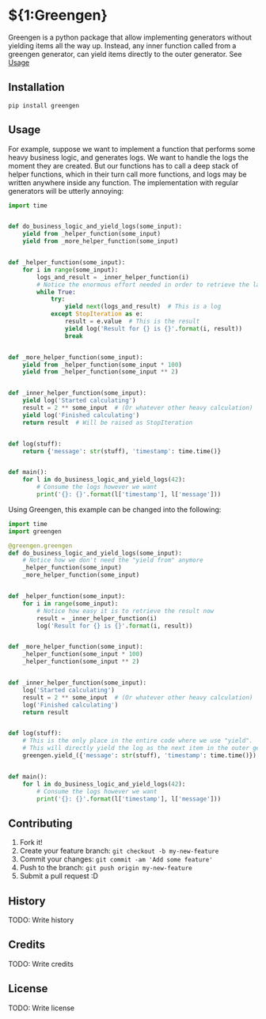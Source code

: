 # ${1:Greengen}
Greengen is a python package that allow implementing generators without yielding items all the way up.
Instead, any inner function called from a greengen generator, can yield items directly to the outer generator.
See [Usage](#usage)
## Installation
```
pip install greengen
```
## Usage
For example, suppose we want to implement a function that performs some heavy business logic, and generates logs.
We want to handle the logs the moment they are created.
But our functions has to call a deep stack of helper functions, which in their turn call more functions,
and logs may be written anywhere inside any function.
The implementation with regular generators will be utterly annoying:
```python
import time


def do_business_logic_and_yield_logs(some_input):
    yield from _helper_function(some_input)
    yield from _more_helper_function(some_input)


def _helper_function(some_input):
    for i in range(some_input):
        logs_and_result = _inner_helper_function(i)
        # Notice the enormous effort needed in order to retrieve the last result (using StopIteration etc.)
        while True:
            try:
                yield next(logs_and_result)  # This is a log
            except StopIteration as e:
                result = e.value  # This is the result
                yield log('Result for {} is {}'.format(i, result))
                break


def _more_helper_function(some_input):
    yield from _helper_function(some_input * 100)
    yield from _helper_function(some_input ** 2)


def _inner_helper_function(some_input):
    yield log('Started calculating')
    result = 2 ** some_input  # (Or whatever other heavy calculation)
    yield log('Finished calculating')
    return result  # Will be raised as StopIteration


def log(stuff):
    return {'message': str(stuff), 'timestamp': time.time()}


def main():
    for l in do_business_logic_and_yield_logs(42):
        # Consume the logs however we want
        print('{}: {}'.format(l['timestamp'], l['message']))
```
Using Greengen, this example can be changed into the following:
```python
import time
import greengen

@greengen.greengen
def do_business_logic_and_yield_logs(some_input):
    # Notice how we don't need the "yield from" anymore
    _helper_function(some_input)
    _more_helper_function(some_input)


def _helper_function(some_input):
    for i in range(some_input):
        # Notice how easy it is to retrieve the result now
        result = _inner_helper_function(i)
        log('Result for {} is {}'.format(i, result))


def _more_helper_function(some_input):
    _helper_function(some_input * 100)
    _helper_function(some_input ** 2)


def _inner_helper_function(some_input):
    log('Started calculating')
    result = 2 ** some_input  # (Or whatever other heavy calculation)
    log('Finished calculating')
    return result


def log(stuff):
    # This is the only place in the entire code where we use "yield".
    # This will directly yield the log as the next item in the outer generator ("do_business_logic_and_yield_logs")
    greengen.yield_({'message': str(stuff), 'timestamp': time.time()})


def main():
    for l in do_business_logic_and_yield_logs(42):
        # Consume the logs however we want
        print('{}: {}'.format(l['timestamp'], l['message']))
```
## Contributing
1. Fork it!
2. Create your feature branch: `git checkout -b my-new-feature`
3. Commit your changes: `git commit -am 'Add some feature'`
4. Push to the branch: `git push origin my-new-feature`
5. Submit a pull request :D
## History
TODO: Write history
## Credits
TODO: Write credits
## License
TODO: Write license